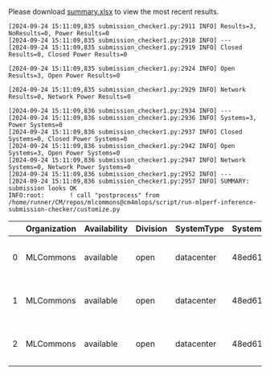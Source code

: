 Please download [summary.xlsx](summary.xlsx) to view the most recent results. 
 ```
[2024-09-24 15:11:09,835 submission_checker1.py:2911 INFO] Results=3, NoResults=0, Power Results=0
[2024-09-24 15:11:09,835 submission_checker1.py:2918 INFO] ---
[2024-09-24 15:11:09,835 submission_checker1.py:2919 INFO] Closed Results=0, Closed Power Results=0

[2024-09-24 15:11:09,835 submission_checker1.py:2924 INFO] Open Results=3, Open Power Results=0

[2024-09-24 15:11:09,835 submission_checker1.py:2929 INFO] Network Results=0, Network Power Results=0

[2024-09-24 15:11:09,836 submission_checker1.py:2934 INFO] ---
[2024-09-24 15:11:09,836 submission_checker1.py:2936 INFO] Systems=3, Power Systems=0
[2024-09-24 15:11:09,836 submission_checker1.py:2937 INFO] Closed Systems=0, Closed Power Systems=0
[2024-09-24 15:11:09,836 submission_checker1.py:2942 INFO] Open Systems=3, Open Power Systems=0
[2024-09-24 15:11:09,836 submission_checker1.py:2947 INFO] Network Systems=0, Network Power Systems=0
[2024-09-24 15:11:09,836 submission_checker1.py:2952 INFO] ---
[2024-09-24 15:11:09,836 submission_checker1.py:2957 INFO] SUMMARY: submission looks OK
INFO:root:       ! call "postprocess" from /home/runner/CM/repos/mlcommons@cm4mlops/script/run-mlperf-inference-submission-checker/customize.py

```

|    | Organization   | Availability   | Division   | SystemType   | SystemName   | Platform                                               | Model               | MlperfModel         | Scenario   |   Result | Accuracy                                                      |   number_of_nodes | host_processor_model_name   |   host_processors_per_node |   host_processor_core_count | accelerator_model_name   |   accelerators_per_node | Location                                                                                                  | framework   | operating_system                                | notes                             |   compliance |   errors | version   |   inferred | has_power   | Units     |
|---:|:---------------|:---------------|:-----------|:-------------|:-------------|:-------------------------------------------------------|:--------------------|:--------------------|:-----------|---------:|:--------------------------------------------------------------|------------------:|:----------------------------|---------------------------:|----------------------------:|:-------------------------|------------------------:|:----------------------------------------------------------------------------------------------------------|:------------|:------------------------------------------------|:----------------------------------|-------------:|---------:|:----------|-----------:|:------------|:----------|
|  0 | MLCommons      | available      | open       | datacenter   | 48ed6105bd85 | 48ed6105bd85-nvidia-gpu-TensorRT-scc24-main            | stable-diffusion-xl | stable-diffusion-xl | Offline    | 1.13292  | CLIP_SCORE: 15.586050063371658  FID_SCORE: 236.8087101317688  |                 1 | Intel(R) Xeon(R) w7-2495X   |                          1 |                          24 | NVIDIA GeForce RTX 4090  |                       1 | open/MLCommons/results/48ed6105bd85-nvidia-gpu-TensorRT-scc24-main/stable-diffusion-xl/offline            | TensorRT    | Ubuntu 20.04 (linux-6.2.0-39-generic-glibc2.31) | Automated by MLCommons CM v2.3.6. |            1 |        0 | v4.1      |          0 | False       | Samples/s |
|  1 | MLCommons      | available      | open       | datacenter   | 48ed6105bd85 | 48ed6105bd85-nvidia-gpu-TensorRT-scc24-base            | stable-diffusion-xl | stable-diffusion-xl | Offline    | 1.13598  | CLIP_SCORE: 15.586050063371658  FID_SCORE: 236.8087101317688  |                 1 | Intel(R) Xeon(R) w7-2495X   |                          1 |                          24 | NVIDIA GeForce RTX 4090  |                       1 | open/MLCommons/results/48ed6105bd85-nvidia-gpu-TensorRT-scc24-base/stable-diffusion-xl/offline            | TensorRT    | Ubuntu 20.04 (linux-6.2.0-39-generic-glibc2.31) | Automated by MLCommons CM v2.3.6. |            1 |        0 | v4.1      |          0 | False       | Samples/s |
|  2 | MLCommons      | available      | open       | datacenter   | 48ed6105bd85 | 48ed6105bd85-reference-gpu-pytorch_v2.1.0a0-scc24-base | stable-diffusion-xl | stable-diffusion-xl | Offline    | 0.373636 | CLIP_SCORE: 15.236237794160843  FID_SCORE: 238.78369342212613 |                 1 | Intel(R) Xeon(R) w7-2495X   |                          1 |                          24 | NVIDIA GeForce RTX 4090  |                       1 | open/MLCommons/results/48ed6105bd85-reference-gpu-pytorch_v2.1.0a0-scc24-base/stable-diffusion-xl/offline | TensorRT    | Ubuntu 20.04 (linux-6.2.0-39-generic-glibc2.31) | Automated by MLCommons CM v2.3.6. |            1 |        0 | v4.1      |          0 | False       | Samples/s |